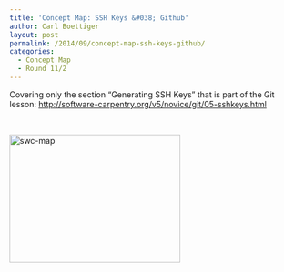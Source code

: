 ```yaml
---
title: 'Concept Map: SSH Keys &#038; Github'
author: Carl Boettiger
layout: post
permalink: /2014/09/concept-map-ssh-keys-github/
categories:
  - Concept Map
  - Round 11/2
---
```

Covering only the section &#8220;Generating SSH Keys&#8221; that is part of the Git lesson: http://software-carpentry.org/v5/novice/git/05-sshkeys.html

&nbsp;

[<img class="alignnone size-medium wp-image-8622" alt="swc-map" src="http://teaching.software-carpentry.org/wp-content/uploads/2014/09/swc-map-e1410545440384-300x225.jpg" width="300" height="225" />][1]

 [1]: http://teaching.software-carpentry.org/wp-content/uploads/2014/09/swc-map-e1410545440384.jpg